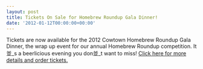 ```yaml
---
layout: post
title: Tickets On Sale for Homebrew Roundup Gala Dinner!
date: '2012-01-12T00:00:00+00:00'
---
```

<p>Tickets are now available for the 2012 Cowtown Homebrew Roundup Gala Dinner&#44; the wrap up event for our annual Homebrew Roundup competition. It並_s a beerlicious evening you don並_t want to miss!<o:p>&#160;<a href="http://www.yeastwranglers.ca/About/ContactUs/RequestTickets/tabid/357/Default.aspx">Click here for more details and order tickets.</a></o:p></p>
